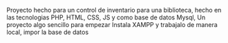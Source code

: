 Proyecto hecho para un control de inventario para una biblioteca, hecho en las tecnologias PHP, HTML, CSS, JS y como base de datos Mysql, Un proyecto algo sencillo para empezar Instala XAMPP y trabajalo de manera local, impor la base de datos
